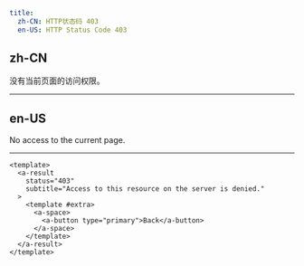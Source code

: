 ```yaml
title:
  zh-CN: HTTP状态码 403
  en-US: HTTP Status Code 403
```

## zh-CN

没有当前页面的访问权限。

---

## en-US

No access to the current page.

---

```vue
<template>
  <a-result
    status="403"
    subtitle="Access to this resource on the server is denied."
  >
    <template #extra>
      <a-space>
        <a-button type="primary">Back</a-button>
      </a-space>
    </template>
  </a-result>
</template>
```
